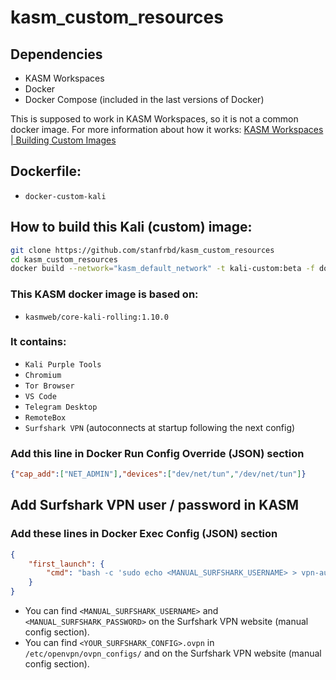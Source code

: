 # kasm_custom_resources

## Dependencies

- KASM Workspaces
- Docker
- Docker Compose (included in the last versions of Docker)

This is supposed to work in KASM Workspaces, so it is not a common docker image. For more information about how it works: [KASM Workspaces | Building Custom Images](https://www.kasmweb.com/docs/latest/how_to/building_images.html)

## Dockerfile:
- `docker-custom-kali`

## How to build this Kali (custom) image:

```bash
git clone https://github.com/stanfrbd/kasm_custom_resources
cd kasm_custom_resources
docker build --network="kasm_default_network" -t kali-custom:beta -f docker-custom-kali .
```

### This KASM docker image is based on:

* `kasmweb/core-kali-rolling:1.10.0`

### It contains:

* `Kali Purple Tools`
* `Chromium`
* `Tor Browser`
* `VS Code`
* `Telegram Desktop`
* `RemoteBox`
* `Surfshark VPN` (autoconnects at startup following the next config)

### Add this line in **Docker Run Config Override (JSON)** section
```json
{"cap_add":["NET_ADMIN"],"devices":["dev/net/tun","/dev/net/tun"]}
```

## Add Surfshark VPN user / password in KASM

### Add these lines in **Docker Exec Config (JSON)** section

```json
{
    "first_launch": {
        "cmd": "bash -c 'sudo echo <MANUAL_SURFSHARK_USERNAME> > vpn-auth.txt && sudo echo <MANUAL_SURFSHARK_PASSWORD> >> vpn-auth.txt && sudo openvpn --config /etc/openvpn/ovpn_configs/<YOUR_SURFSHARK_CONFIG>.ovpn --auth-user-pass vpn-auth.txt --mute-replay-warnings'"
    }
}
```

* You can find `<MANUAL_SURFSHARK_USERNAME>` and `<MANUAL_SURFSHARK_PASSWORD>` on the Surfshark VPN website (manual config section).
* You can find `<YOUR_SURFSHARK_CONFIG>.ovpn` in `/etc/openvpn/ovpn_configs/` and on the Surfshark VPN website (manual config section).
